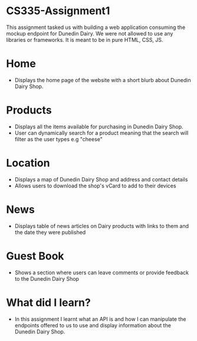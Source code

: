 # CS335-Assignment1
This assignment tasked us with building a web application consuming the mockup endpoint for Dunedin Dairy. We were not allowed to use any libraries or frameworks. It is meant to be in pure HTML, CSS, JS.

# Home
* Displays the home page of the website with a short blurb about Dunedin Dairy Shop.

# Products
* Displays all the items available for purchasing in Dunedin Dairy Shop. 
* User can dynamically search for a product meaning that the search will filter as the user types e.g "cheese"

# Location
* Displays a map of Dunedin Dairy Shop and address and contact details
* Allows users to download the shop's vCard to add to their devices

# News
* Displays table of news articles on Dairy products with links to them and the date they were published

# Guest Book
* Shows a section where users can leave comments or provide feedback to the Dunedin Dairy Shop

# What did I learn?
* In this assignment I learnt what an API is and how I can manipulate the endpoints offered to us to use and display information about the Dunedin Dairy Shop.
